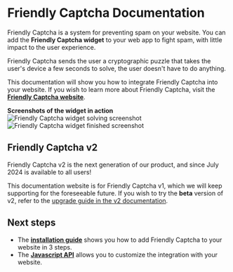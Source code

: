 # Friendly Captcha Documentation

Friendly Captcha is a system for preventing spam on your website.  You can add the **Friendly Captcha widget** to your web app to fight spam, with little impact to the user experience.

Friendly Captcha sends the user a cryptographic puzzle that takes the user's device a few seconds to solve, the user doesn't have to do anything.

This documentation will show you how to integrate Friendly Captcha into your website. If you wish to learn more about Friendly Captcha, visit the [**Friendly Captcha website**](https://friendlycaptcha.com).

**Screenshots of the widget in action**  
![Friendly Captcha widget solving screenshot](https://i.imgur.com/BNRdsxS.png) ![Friendly Captcha widget finished screenshot](https://i.imgur.com/HlMY7QM.png)

## Friendly Captcha v2

Friendly Captcha v2 is the next generation of our product, and since July 2024 is available to all users!

This documentation website is for Friendly Captcha v1, which we will keep supporting for the foreseeable future. If you wish to try the **beta** version of v2, refer to the [upgrade guide in the v2 documentation](https://developer.friendlycaptcha.com/docs/guides/upgrading-to-v2/introduction).


## Next steps
* The [**installation guide**](/installation) shows you how to add Friendly Captcha to your website in 3 steps.
* The [**Javascript API**](/widget_api) allows you to customize the integration with your website.

